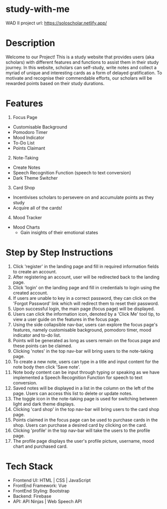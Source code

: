 # study-with-me
WAD II project
url: https://soloscholar.netlify.app/

# Description
Welcome to our Project! This is a study website that provides users (aka scholars) with different features and functions to assist them in their study journey. In this website, scholars can self-study, write notes and collect a myriad of unique and interesting cards as a form of delayed gratification. To motivate and recognise their commendable efforts, our scholars will be rewarded points based on their study durations.

# Features
1) Focus Page
  - Customisable Background
  - Pomodoro Timer
  - Mood Indicator
  - To-Do List
  - Points Claimant

2) Note-Taking
  - Create Notes
  - Speech Recognition Function (speech to text conversion) 
  - Dark Theme Switcher

3) Card Shop
  - Incentivises scholars to persevere on and accumulate points as they study
  - Acquire all of the cards!

4) Mood Tracker
  - Mood Charts
    - Gain insights of their emotional states

# Step by Step Instructions

1. Click 'register' in the landing page and fill in required information fields to create an account.
2. After registering an account, user will be redirected back to the landing page.
3. Click 'login' on the landing page and fill in credentials to login using the created account.
4. If users are unable to key in a correct password, they can click on the 'Forgot Password' link which will redirect them to reset their password.
5. Upon successful login, the main page (focus page) will be displayed.
6. Users can click the information icon, denoted by a 'Click Me' tool tip, to view a user guide on the features in the focus page.
7. Using the side collapsible nav-bar, users can explore the focus page's features, namely customisable background, pomodoro timer, mood indicator and to-do list.
8. Points will be generated as long as users remain on the focus page and these points can be claimed.
9. Clicking 'notes' in the top nav-bar will bring users to the note-taking page.
10. To create a new note, users can type in a title and input content for the note body then click 'Save note'.
11. Note body content can be input through typing or speaking as we have implemented a Speech Recognition Function for speech to text conversion.
12. Saved notes will be displayed in a list in the column on the left of the page. Users can access this list to delete or update notes.
13. The toggle icon in the note-taking page is used for switching between light and dark theme displays.
14. Clicking 'card shop' in the top nav-bar will bring users to the card shop page.
15. Points claimed in the focus page can be used to purchase cards in the shop. Users can purchase a desired card by clicking on the card.
16. Clicking 'profile' in the top nav-bar will take the users to the profile page.
17. The profile page displays the user's profile picture, username, mood chart and purchased card.

# Tech Stack
- Frontend UI: HTML | CSS | JavaScript
- FrontEnd Framework: Vue
- FrontEnd Styling: Bootstrap
- Backend: Firebase
- API: API Ninjas | Web Speech API
